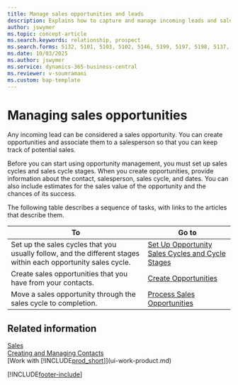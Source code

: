 ```yaml
---
title: Manage sales opportunities and leads
description: Explains how to capture and manage incoming leads and sales opportunities in Business Central, assign them to salespeople, and track expected value and likelihood of conversion.
author: jswymer
ms.topic: concept-article
ms.search.keywords: relationship, prospect
ms.search.forms: 5132, 5101, 5103, 5102, 5146, 5199, 5197, 5198, 5137, 5086, 5089, 5087, 5088, 5090, 5128, 5133, 5114, 5151, 5145, 5126, 5189, 5191, 5097, 5135, 5188, 5187, 5154, 5147, 5131, 9257, 5124, 782, 5130, 5123, 5127, 5174, 5125, 5115, 5112, 5111, 5110, 5109, 5149, 5169, 5190, 783, 505, 5118, 5072, 781, 5152, 5153, 5155, 5098, 5196, 5096, 5099, 9255, 5129, 5136
ms.date: 10/03/2025
ms.author: jswymer
ms.service: dynamics-365-business-central
ms.reviewer: v-soumramani
ms.custom: bap-template
---
```


# Managing sales opportunities

Any incoming lead can be considered a sales opportunity. You can create opportunities and associate them to a salesperson so that you can keep track of potential sales.

Before you can start using opportunity management, you must set up sales cycles and sales cycle stages. When you create opportunities, provide information about the contact, salesperson, sales cycle, and dates. You can also include estimates for the sales value of the opportunity and the chances of its success.

The following table describes a sequence of tasks, with links to the articles that describe them.

| To | Go to |
|--|--|
| Set up the sales cycles that you usually follow, and the different stages within each opportunity sales cycle. | [Set Up Opportunity Sales Cycles and Cycle Stages](marketing-how-setup-opportunity-sales-cycles-stages.md) |
| Create sales opportunities that you have from your contacts. | [Create Opportunities](marketing-how-create-opportunities.md) |
| Move a sales opportunity through the sales cycle to completion. | [Process Sales Opportunities](marketing-processing-sales-opportunities.md) |

## Related information

[Sales](sales-manage-sales.md)  
[Creating and Managing Contacts](marketing-contacts.md)  
[Work with [!INCLUDE[prod_short](includes/prod_short.md)]](ui-work-product.md)  

[!INCLUDE[footer-include](includes/footer-banner.md)]
